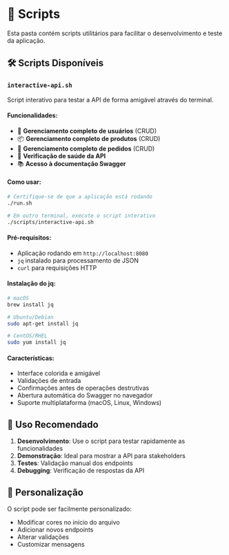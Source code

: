 # 📁 Scripts

Esta pasta contém scripts utilitários para facilitar o desenvolvimento e teste da aplicação.

## 🛠️ Scripts Disponíveis

### `interactive-api.sh`

Script interativo para testar a API de forma amigável através do terminal.

#### Funcionalidades:
- 👥 **Gerenciamento completo de usuários** (CRUD)
- 📦 **Gerenciamento completo de produtos** (CRUD)  
- 🛒 **Gerenciamento completo de pedidos** (CRUD)
- 💚 **Verificação de saúde da API**
- 📚 **Acesso à documentação Swagger**

#### Como usar:
```bash
# Certifique-se de que a aplicação está rodando
./run.sh

# Em outro terminal, execute o script interativo
./scripts/interactive-api.sh
```

#### Pré-requisitos:
- Aplicação rodando em `http://localhost:8080`
- `jq` instalado para processamento de JSON
- `curl` para requisições HTTP

#### Instalação do jq:
```bash
# macOS
brew install jq

# Ubuntu/Debian
sudo apt-get install jq

# CentOS/RHEL
sudo yum install jq
```

#### Características:
- Interface colorida e amigável
- Validações de entrada
- Confirmações antes de operações destrutivas
- Abertura automática do Swagger no navegador
- Suporte multiplataforma (macOS, Linux, Windows)

## 🎯 Uso Recomendado

1. **Desenvolvimento**: Use o script para testar rapidamente as funcionalidades
2. **Demonstração**: Ideal para mostrar a API para stakeholders
3. **Testes**: Validação manual dos endpoints
4. **Debugging**: Verificação de respostas da API

## 🔧 Personalização

O script pode ser facilmente personalizado:
- Modificar cores no início do arquivo
- Adicionar novos endpoints
- Alterar validações
- Customizar mensagens 